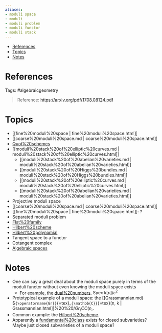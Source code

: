 ```yaml
---
aliases:
- moduli space
- moduli
- moduli problem
- moduli functor
- moduli stack
---
```


-   [References](#references)
-   [Topics](#topics)
-   [Notes](#notes)














# References

Tags: \#algebraicgeometry

> Reference: https://arxiv.org/pdf/1708.08124.pdf

# Topics

-   [[fine%20moduli%20space | fine%20moduli%20space.html]]
-   [[coarse%20moduli%20space.md | coarse%20moduli%20space.html]]
-   [Quot%20schemes](Quot%20schemes)
-   [[moduli%20stack%20of%20elliptic%20curves.md | moduli%20stack%20of%20elliptic%20curves.html]]
    -   [[moduli%20stack%20of%20abelian%20varieties.md | moduli%20stack%20of%20abelian%20varieties.html]]
    -   [[moduli%20stack%20of%20Higgs%20bundles.md | moduli%20stack%20of%20Higgs%20bundles.html]]
    -   [[moduli%20stack%20of%20elliptic%20curves.md | moduli%20stack%20of%20elliptic%20curves.html]]
    -   [[moduli%20stack%20of%20abelian%20varieties.md | moduli%20stack%20of%20abelian%20varieties.html]]
-   Projective moduli space
-   [[coarse%20moduli%20space.md | coarse%20moduli%20space.html]]
-   [[fine%20moduli%20space | fine%20moduli%20space.html]]: ?
-   Separated moduli problem
-   [Flat%20family](Flat%20family)
-   [Hilbert%20scheme](Hilbert%20scheme)
-   [Hilbert%20polynomial](Hilbert%20polynomial)
-   Tangent space to a functor
-   Cotangent complex
-   [Algebraic spaces](Algebraic%20spaces)

# Notes

-   One can say a great deal about the moduli space purely in terms of the moduli functor without even knowing the moduli space exists
    -   For example, the [dual%20numbers](dual%20numbers). $\operatorname{Spec}k{ [{\varepsilon}] / {\varepsilon}^2 }$
-   Prototypical example of a moduli space: the [[Grassmannian.md) \$`{\operatorname{Gr}}`{=tex}\_`{\mathbb{C}}`{=tex}(n, k | Grassmannian.html]]%20%20$/Gr_/CC(n,%20k)$.
-   Common example: the [Hilbert%20scheme](Hilbert%20scheme).
-   Apparently a [fundamental%20class](fundamental%20class) exists for closed subvarieties? Maybe just closed subvarieties of a moduli space?

